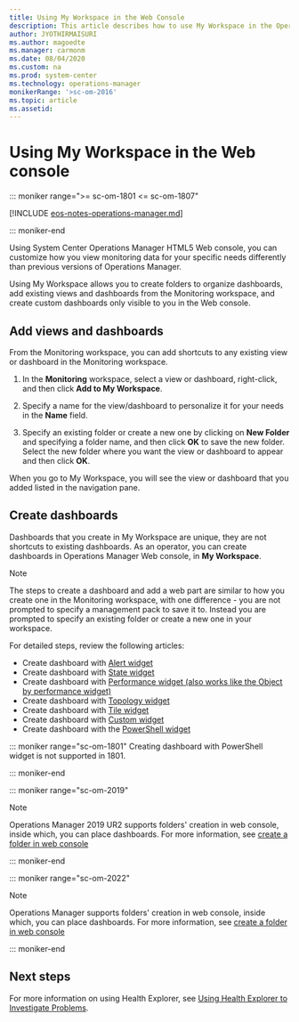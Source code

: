 ```yaml
---
title: Using My Workspace in the Web Console
description: This article describes how to use My Workspace in the Operations Manager Web console to create personalized views of operational data for your specific needs.
author: JYOTHIRMAISURI
ms.author: magoedte
ms.manager: carmonm
ms.date: 08/04/2020
ms.custom: na
ms.prod: system-center
ms.technology: operations-manager
monikerRange: '>sc-om-2016'
ms.topic: article
ms.assetid:
---
```


# Using My Workspace in the Web console

::: moniker range=">= sc-om-1801 <= sc-om-1807"

[!INCLUDE [eos-notes-operations-manager.md](../includes/eos-notes-operations-manager.md)]

::: moniker-end

Using System Center Operations Manager HTML5 Web console, you can customize how you view monitoring data for your specific needs differently than previous versions of Operations Manager.  

Using My Workspace allows you to create folders to organize dashboards, add existing views and dashboards from the Monitoring workspace, and create custom dashboards only visible to you in the Web console.    

## Add views and dashboards

From the Monitoring workspace, you can add shortcuts to any existing view or dashboard in the Monitoring workspace.  

1. In the **Monitoring** workspace, select a view or dashboard, right-click, and then click **Add to My Workspace**.  

2. Specify a name for the view/dashboard to personalize it for your needs in the **Name** field.

3. Specify an existing folder or create a new one by clicking on **New Folder** and specifying a folder name, and then click **OK** to save the new folder.  Select the new folder where you want the view or dashboard to appear and then click **OK**.  

When you go to My Workspace, you will see the view or dashboard that you added listed in the navigation pane.  

## Create dashboards  

Dashboards that you create in My Workspace are unique, they are not shortcuts to existing dashboards. As an operator, you can create dashboards in Operations Manager Web console, in **My Workspace**.    

>[!NOTE]
>The steps to create a dashboard and add a web part are similar to how you create one in the Monitoring workspace, with one difference - you are not prompted to specify a management pack to save it to. Instead you are prompted to specify an existing folder or create a new one in your workspace.     

For detailed steps, review the following articles:

* Create dashboard with [Alert widget](manage-create-web-dashboard-alerts.md)
* Create dashboard with [State widget](manage-create-web-dashboard-state.md)
* Create dashboard with [Performance widget (also works like the Object by performance widget)](manage-create-web-dashboard-perf.md)  
* Create dashboard with [Topology widget](manage-create-web-dashboard-topology.md)
* Create dashboard with [Tile widget](manage-create-web-dashboard-tile.md)
* Create dashboard with [Custom widget](manage-create-web-dashboard-custom.md)
* Create dashboard with the [PowerShell widget](manage-create-web-dashboard-posh.md)


::: moniker range="sc-om-1801"
Creating dashboard with PowerShell widget is not supported in 1801.

::: moniker-end

::: moniker range="sc-om-2019"
>[!NOTE]
>Operations Manager 2019 UR2 supports folders' creation in web console, inside which, you can place dashboards. For more information, see [create a folder in web console](support-folders-monitoring-view-web-console.md)

::: moniker-end

::: moniker range="sc-om-2022"
>[!NOTE]
>Operations Manager supports folders' creation in web console, inside which, you can place dashboards. For more information, see [create a folder in web console](support-folders-monitoring-view-web-console.md)

::: moniker-end

## Next steps

For more information on using Health Explorer, see [Using Health Explorer to Investigate Problems](manage-health-using-healthexplorer.md).  
